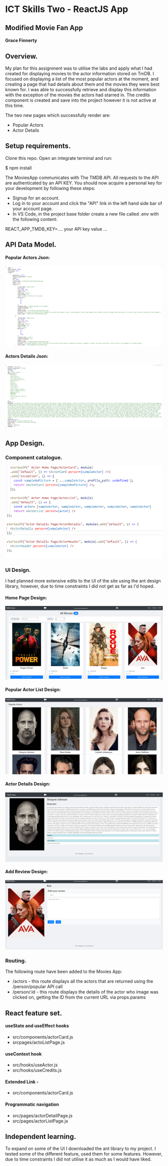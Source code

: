 # ICT Skills Two - ReactJS App

## Modified Movie Fan App

#### Grace Finnerty

## Overview.

My plan for this assignment was to utilise the labs and apply what I had created for displaying movies to the actor information stored on TmDB. 
I focused on displaying a list of the most popular actors at the moment, and creating a page that had details about them and the movies they were best known for. I was able to successfully retrieve and display this information with the exception of the movies the actors had starred in. The credits component is created and save into the project however it is not active at this time. 

The two new pages which successfully render are:
 + Popular Actors
 + Actor Details


## Setup requirements.

Clone this repo.  Open an integrate terminal and run:

$ npm install

The MoviesApp communicates with The TMDB API. All requests to the API are authenticated by an API KEY. You should now acquire a personal key for your development by following these steps:

+ Signup for an account.
+ Log in to your account and click the "API" link in the left hand side bar of your account page.
+ In VS Code, in the project base folder create a new file called .env with the following content:

REACT_APP_TMDB_KEY=.... your API key value ...

## API Data Model.

#### Popular Actors Json:
![alt text](https://github.com/gracesfinn/As2React/blob/master/public/images/JsonPopPeople.PNG "Popular Actors")


#### Actors Details Json:
![alt text](https://github.com/gracesfinn/As2React/blob/master/public/images/JsonPerson.PNG "Actor Details Json")


## App Design.

### Component catalogue.

![alt text](https://github.com/gracesfinn/As2React/blob/master/public/images/ActorStories.png "ActorStories")

### UI Design.

I had planned more extensive edits to the UI of the site using the ant design library, however, due to time constraints I did not get as far as I'd hoped. 

#### Home Page Design:
![alt text](https://github.com/gracesfinn/As2React/blob/master/public/images/HomePage.png "HomePage")


#### Popular Actor List Design:
![alt text](https://github.com/gracesfinn/As2React/blob/master/public/images/ActorList.png "HomePage")

#### Actor Details Design:
![alt text](https://github.com/gracesfinn/As2React/blob/master/public/images/ActorDeet.png "HomePage")

#### Add Review Design:
![alt text](https://github.com/gracesfinn/As2React/blob/master/public/images/AddReview.png "HomePage")


### Routing.

The following route have been added to the Movies App:
+ /actors - this route displays all the actors that are returned using the /person/popular API call
+ /person/:id - this route displays the details of the actor who image was clicked on, getting the ID from the current URL via props.params

          

## React feature set.


#### useState and useEffect hooks 
+ src/components/actorCard.js
+ srcpages/actoListPage.js

#### useContext hook 
+ src/hooks/useActor.js
+ src/hooks/useCredits.js

#### Extended Link - 
+ src/components/actorCard.js

#### Programmatic navigation 
+ src/pages/actorDetailPage.js
+ src/pages/actorListPage.js


## Independent learning.
To expand on some of the UI I downloaded the ant library to my project. I tested some of the different feature, used them for some features. However, due to time constraints I did not utilise it as much as I would have liked.
